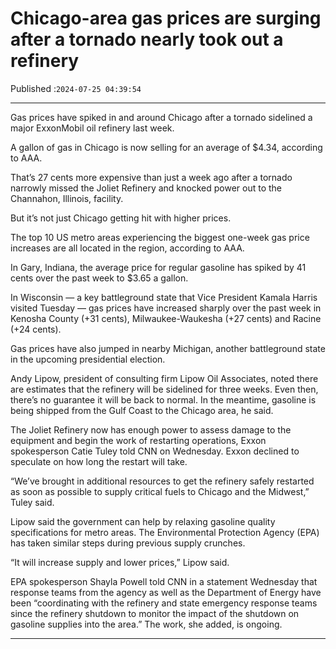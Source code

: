 # Chicago-area gas prices are surging after a tornado nearly took out a refinery

Published :`2024-07-25 04:39:54`

---

Gas prices have spiked in and around Chicago after a tornado sidelined a major ExxonMobil oil refinery last week.

A gallon of gas in Chicago is now selling for an average of $4.34, according to AAA.

That’s 27 cents more expensive than just a week ago after a tornado narrowly missed the Joliet Refinery and knocked power out to the Channahon, Illinois, facility.

But it’s not just Chicago getting hit with higher prices.

The top 10 US metro areas experiencing the biggest one-week gas price increases are all located in the region, according to AAA.

In Gary, Indiana, the average price for regular gasoline has spiked by 41 cents over the past week to $3.65 a gallon.

In Wisconsin — a key battleground state that Vice President Kamala Harris visited Tuesday — gas prices have increased sharply over the past week in Kenosha County (+31 cents), Milwaukee-Waukesha (+27 cents) and Racine (+24 cents).

Gas prices have also jumped in nearby Michigan, another battleground state in the upcoming presidential election.

Andy Lipow, president of consulting firm Lipow Oil Associates, noted there are estimates that the refinery will be sidelined for three weeks. Even then, there’s no guarantee it will be back to normal. In the meantime, gasoline is being shipped from the Gulf Coast to the Chicago area, he said.

The Joliet Refinery now has enough power to assess damage to the equipment and begin the work of restarting operations, Exxon spokesperson Catie Tuley told CNN on Wednesday. Exxon declined to speculate on how long the restart will take.

“We’ve brought in additional resources to get the refinery safely restarted as soon as possible to supply critical fuels to Chicago and the Midwest,” Tuley said.

Lipow said the government can help by relaxing gasoline quality specifications for metro areas. The Environmental Protection Agency (EPA) has taken similar steps during previous supply crunches.

“It will increase supply and lower prices,” Lipow said.

EPA spokesperson Shayla Powell told CNN in a statement Wednesday that response teams from the agency as well as the Department of Energy have been “coordinating with the refinery and state emergency response teams since the refinery shutdown to monitor the impact of the shutdown on gasoline supplies into the area.” The work, she added, is ongoing.

---

